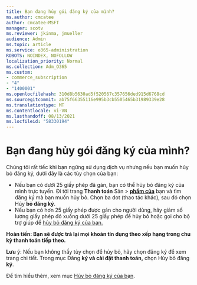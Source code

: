```yaml
---
title: Bạn đang hủy gói đăng ký của mình?
ms.author: cmcatee
author: cmcatee-MSFT
manager: scotv
ms.reviewer: jkinma, jmueller
audience: Admin
ms.topic: article
ms.service: o365-administration
ROBOTS: NOINDEX, NOFOLLOW
localization_priority: Normal
ms.collection: Adm_O365
ms.custom:
- commerce_subscription
- "4"
- "1400001"
ms.openlocfilehash: 310d8b5630ad5f520567c357656ded915d6768cd
ms.sourcegitcommit: ab75f66355116e995b3cb5505465b31989339e28
ms.translationtype: MT
ms.contentlocale: vi-VN
ms.lasthandoff: 08/13/2021
ms.locfileid: "58330194"
---
```

# <a name="canceling-your-subscription"></a>Bạn đang hủy gói đăng ký của mình?

Chúng tôi rất tiếc khi bạn ngừng sử dụng dịch vụ nhưng nếu bạn muốn hủy bỏ đăng ký, dưới đây là các tùy chọn của bạn:
  
- Nếu bạn có dưới 25 giấy phép đã gán, bạn có thể hủy bỏ đăng ký của mình trực tuyến. Đi tới trang **Thanh toán** Sản \> **[phẩm của](https://go.microsoft.com/fwlink/p/?linkid=842054)** bạn và tìm đăng ký mà bạn muốn hủy bỏ. Chọn ba dot (thao tác khác), sau đó chọn Hủy **bỏ đăng ký**.
- Nếu bạn có hơn 25 giấy phép được gán cho người dùng, hãy giảm số lượng giấy phép đó xuống dưới 25 giấy phép để hủy bỏ hoặc gọi cho bộ trợ giúp để [hủy bỏ đăng ký của bạn.](https://docs.microsoft.com/microsoft-365/business-video/get-help-support)
  
**Hoàn tiền: Bạn sẽ được trả lại mọi khoản tín dụng theo xếp hạng trong chu kỳ thanh toán tiếp theo.**

**Lưu** ý: Nếu bạn không thấy tùy chọn để hủy bỏ, hãy chọn đăng ký để xem trang chi tiết. Trong mục Đăng **ký và cài đặt thanh toán,** chọn Hủy bỏ đăng **ký**.

Để tìm hiểu thêm, xem mục [Hủy bỏ đăng ký của bạn](https://docs.microsoft.com/microsoft-365/commerce/subscriptions/cancel-your-subscription).
